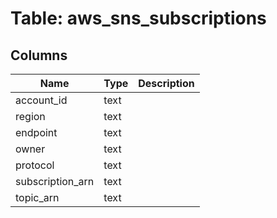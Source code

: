 
# Table: aws_sns_subscriptions

## Columns
| Name        | Type           | Description  |
| ------------- | ------------- | -----  |
|account_id|text||
|region|text||
|endpoint|text||
|owner|text||
|protocol|text||
|subscription_arn|text||
|topic_arn|text||
